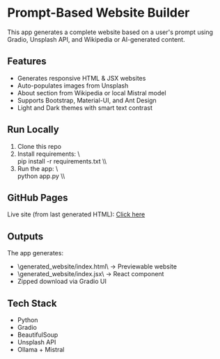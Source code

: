 ﻿# Prompt-Based Website Builder

This app generates a complete website based on a user's prompt using Gradio, Unsplash API, and Wikipedia or AI-generated content.

## Features
- Generates responsive HTML & JSX websites
- Auto-populates images from Unsplash
- About section from Wikipedia or local Mistral model
- Supports Bootstrap, Material-UI, and Ant Design
- Light and Dark themes with smart text contrast

## Run Locally
1. Clone this repo
2. Install requirements:
   \\\
   pip install -r requirements.txt
   \\\
3. Run the app:
   \\\
   python app.py
   \\\

## GitHub Pages
Live site (from last generated HTML): [Click here](https://RaKsHiTG10.github.io/Prompt-Website-Builder)

## Outputs
The app generates:
- \generated_website/index.html\ → Previewable website
- \generated_website/index.jsx\ → React component
- Zipped download via Gradio UI

## Tech Stack
- Python
- Gradio
- BeautifulSoup
- Unsplash API
- Ollama + Mistral



